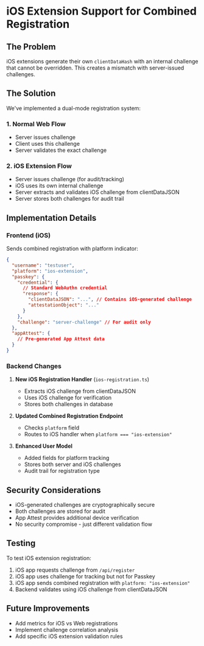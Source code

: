 # iOS Extension Support for Combined Registration

## The Problem

iOS extensions generate their own `clientDataHash` with an internal challenge that cannot be overridden. This creates a mismatch with server-issued challenges.

## The Solution

We've implemented a dual-mode registration system:

### 1. Normal Web Flow
- Server issues challenge
- Client uses this challenge
- Server validates the exact challenge

### 2. iOS Extension Flow
- Server issues challenge (for audit/tracking)
- iOS uses its own internal challenge
- Server extracts and validates iOS challenge from clientDataJSON
- Server stores both challenges for audit trail

## Implementation Details

### Frontend (iOS)

Sends combined registration with platform indicator:
```json
{
  "username": "testuser",
  "platform": "ios-extension",
  "passkey": {
    "credential": {
      // Standard WebAuthn credential
      "response": {
        "clientDataJSON": "...", // Contains iOS-generated challenge
        "attestationObject": "..."
      }
    },
    "challenge": "server-challenge" // For audit only
  },
  "appAttest": {
    // Pre-generated App Attest data
  }
}
```

### Backend Changes

1. **New iOS Registration Handler** (`ios-registration.ts`)
   - Extracts iOS challenge from clientDataJSON
   - Uses iOS challenge for verification
   - Stores both challenges in database

2. **Updated Combined Registration Endpoint**
   - Checks `platform` field
   - Routes to iOS handler when `platform === "ios-extension"`

3. **Enhanced User Model**
   - Added fields for platform tracking
   - Stores both server and iOS challenges
   - Audit trail for registration type

## Security Considerations

- iOS-generated challenges are cryptographically secure
- Both challenges are stored for audit
- App Attest provides additional device verification
- No security compromise - just different validation flow

## Testing

To test iOS extension registration:
1. iOS app requests challenge from `/api/register`
2. iOS app uses challenge for tracking but not for Passkey
3. iOS app sends combined registration with `platform: "ios-extension"`
4. Backend validates using iOS challenge from clientDataJSON

## Future Improvements

- Add metrics for iOS vs Web registrations
- Implement challenge correlation analysis
- Add specific iOS extension validation rules